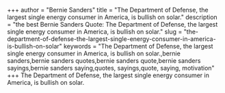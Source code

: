 +++
author = "Bernie Sanders"
title = "The Department of Defense, the largest single energy consumer in America, is bullish on solar."
description = "the best Bernie Sanders Quote: The Department of Defense, the largest single energy consumer in America, is bullish on solar."
slug = "the-department-of-defense-the-largest-single-energy-consumer-in-america-is-bullish-on-solar"
keywords = "The Department of Defense, the largest single energy consumer in America, is bullish on solar.,bernie sanders,bernie sanders quotes,bernie sanders quote,bernie sanders sayings,bernie sanders saying,quotes, sayings,quote, saying, motivation"
+++
The Department of Defense, the largest single energy consumer in America, is bullish on solar.
